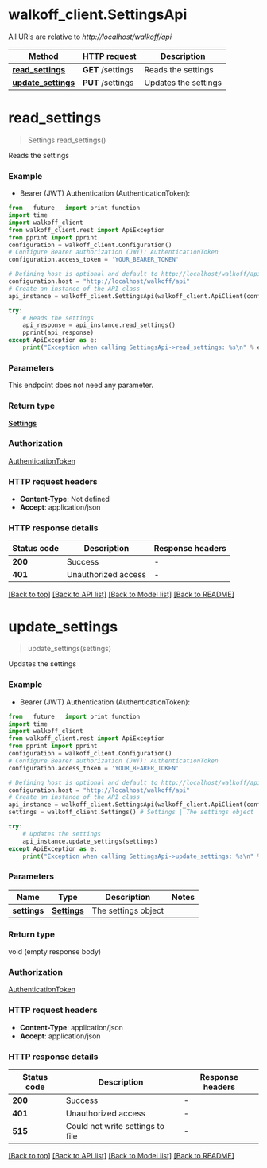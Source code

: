 # walkoff_client.SettingsApi

All URIs are relative to *http://localhost/walkoff/api*

Method | HTTP request | Description
------------- | ------------- | -------------
[**read_settings**](SettingsApi.md#read_settings) | **GET** /settings | Reads the settings
[**update_settings**](SettingsApi.md#update_settings) | **PUT** /settings | Updates the settings


# **read_settings**
> Settings read_settings()

Reads the settings

### Example

* Bearer (JWT) Authentication (AuthenticationToken):
```python
from __future__ import print_function
import time
import walkoff_client
from walkoff_client.rest import ApiException
from pprint import pprint
configuration = walkoff_client.Configuration()
# Configure Bearer authorization (JWT): AuthenticationToken
configuration.access_token = 'YOUR_BEARER_TOKEN'

# Defining host is optional and default to http://localhost/walkoff/api
configuration.host = "http://localhost/walkoff/api"
# Create an instance of the API class
api_instance = walkoff_client.SettingsApi(walkoff_client.ApiClient(configuration))

try:
    # Reads the settings
    api_response = api_instance.read_settings()
    pprint(api_response)
except ApiException as e:
    print("Exception when calling SettingsApi->read_settings: %s\n" % e)
```

### Parameters
This endpoint does not need any parameter.

### Return type

[**Settings**](Settings.md)

### Authorization

[AuthenticationToken](../README.md#AuthenticationToken)

### HTTP request headers

 - **Content-Type**: Not defined
 - **Accept**: application/json

### HTTP response details
| Status code | Description | Response headers |
|-------------|-------------|------------------|
**200** | Success |  -  |
**401** | Unauthorized access |  -  |

[[Back to top]](#) [[Back to API list]](../README.md#documentation-for-api-endpoints) [[Back to Model list]](../README.md#documentation-for-models) [[Back to README]](../README.md)

# **update_settings**
> update_settings(settings)

Updates the settings

### Example

* Bearer (JWT) Authentication (AuthenticationToken):
```python
from __future__ import print_function
import time
import walkoff_client
from walkoff_client.rest import ApiException
from pprint import pprint
configuration = walkoff_client.Configuration()
# Configure Bearer authorization (JWT): AuthenticationToken
configuration.access_token = 'YOUR_BEARER_TOKEN'

# Defining host is optional and default to http://localhost/walkoff/api
configuration.host = "http://localhost/walkoff/api"
# Create an instance of the API class
api_instance = walkoff_client.SettingsApi(walkoff_client.ApiClient(configuration))
settings = walkoff_client.Settings() # Settings | The settings object

try:
    # Updates the settings
    api_instance.update_settings(settings)
except ApiException as e:
    print("Exception when calling SettingsApi->update_settings: %s\n" % e)
```

### Parameters

Name | Type | Description  | Notes
------------- | ------------- | ------------- | -------------
 **settings** | [**Settings**](Settings.md)| The settings object | 

### Return type

void (empty response body)

### Authorization

[AuthenticationToken](../README.md#AuthenticationToken)

### HTTP request headers

 - **Content-Type**: application/json
 - **Accept**: application/json

### HTTP response details
| Status code | Description | Response headers |
|-------------|-------------|------------------|
**200** | Success |  -  |
**401** | Unauthorized access |  -  |
**515** | Could not write settings to file |  -  |

[[Back to top]](#) [[Back to API list]](../README.md#documentation-for-api-endpoints) [[Back to Model list]](../README.md#documentation-for-models) [[Back to README]](../README.md)

